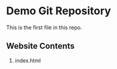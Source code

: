 # Demo Git Repository


This is the first file in this repo.



## Website Contents

1. index.html

